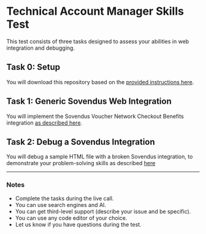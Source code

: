 # Technical Account Manager Skills Test

This test consists of three tasks designed to assess your abilities in web integration and debugging.

## Task 0: Setup

You will download this repository based on the [provided instructions here](Task0/readme.md).

## Task 1: Generic Sovendus Web Integration

You will implement the Sovendus Voucher Network Checkout Benefits integration [as described here](Task1/readme.md).

## Task 2: Debug a Sovendus Integration

You will debug a sample HTML file with a broken Sovendus integration, to demonstrate your problem-solving skills as described [here](Task2/readme.md)

---

### Notes

- Complete the tasks during the live call.
- You can use search engines and AI.
- You can get third-level support (describe your issue and be specific).
- You can use any code editor of your choice.
- Let us know if you have questions during the test.
